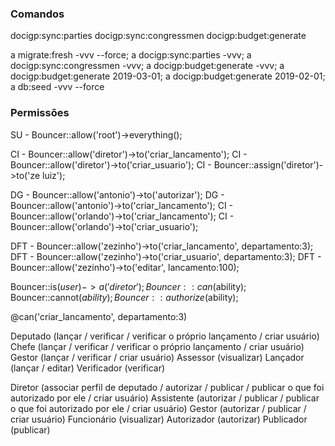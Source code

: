 ### Comandos

docigp:sync:parties
docigp:sync:congressmen
docigp:budget:generate

a migrate:fresh -vvv --force; a docigp:sync:parties -vvv; a docigp:sync:congressmen -vvv; a docigp:budget:generate -vvv; a docigp:budget:generate 2019-03-01; a docigp:budget:generate 2019-02-01; a db:seed -vvv --force

### Permissões

SU - Bouncer::allow('root')->everything();

CI - Bouncer::allow('diretor')->to('criar_lancamento');
CI - Bouncer::allow('diretor')->to('criar_usuario');
CI - Bouncer::assign('diretor')->to('ze luiz');

DG - Bouncer::allow('antonio')->to('autorizar');
DG - Bouncer::allow('antonio')->to('criar_lancamento');
CI - Bouncer::allow('orlando')->to('criar_lancamento');
CI - Bouncer::allow('orlando')->to('criar_usuario');

DFT - Bouncer::allow('zezinho')->to('criar_lancamento', departamento:3);
DFT - Bouncer::allow('zezinho')->to('criar_usuario', departamento:3);
DFT - Bouncer::allow('zezinho')->to('editar', lancamento:100);

Bouncer::is($user)->a('diretor');
Bouncer::can($ability);
Bouncer::cannot($ability);
Bouncer::authorize($ability);

@can('criar_lancamento', departamento:3)

Deputado (lançar / verificar / verificar o próprio lançamento / criar usuário)
Chefe (lançar / verificar / verificar o próprio lançamento / criar usuário)
Gestor (lançar / verificar / criar usuário)
Assessor (visualizar)
Lançador (lançar / editar)
Verificador (verificar)

Diretor (associar perfil de deputado / autorizar / publicar / publicar o que foi autorizado por ele / criar usuário)
Assistente (autorizar / publicar / publicar o que foi autorizado por ele / criar usuário)
Gestor (autorizar / publicar / criar usuário)
Funcionário (visualizar)
Autorizador (autorizar)
Publicador (publicar)
